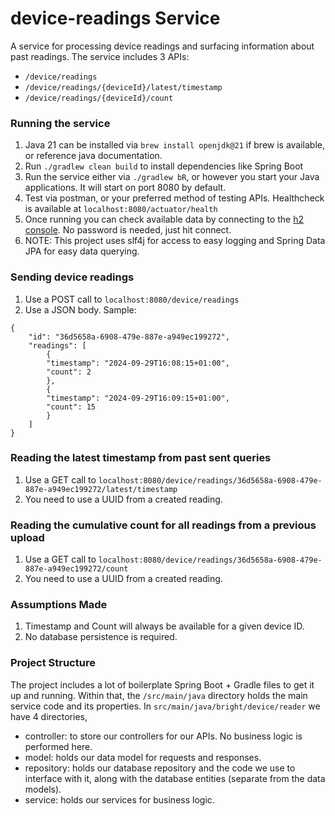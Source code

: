 # device-readings Service
A service for processing device readings and surfacing information about past readings.
The service includes 3 APIs:
- `/device/readings`
- `/device/readings/{deviceId}/latest/timestamp`
- `/device/readings/{deviceId}/count`

 ### Running the service
1. Java 21 can be installed via `brew install openjdk@21` if brew is available, or reference java documentation.
2. Run `./gradlew clean build` to install dependencies like Spring Boot
3. Run the service either via `./gradlew bR`, or however you start your Java applications. It will start on port 8080 by default.
4. Test via postman, or your preferred method of testing APIs. Healthcheck is available at `localhost:8080/actuator/health`
5. Once running you can check available data by connecting to the [h2 console](http://localhost:8080/h2-console/). No password is needed, just hit connect.
6. NOTE: This project uses slf4j for access to easy logging and Spring Data JPA for easy data querying.

### Sending device readings 
1. Use a POST call to `localhost:8080/device/readings`
2. Use a JSON body. Sample:
```
{
    "id": "36d5658a-6908-479e-887e-a949ec199272",
    "readings": [
        {
        "timestamp": "2024-09-29T16:08:15+01:00",
        "count": 2
        },
        {
        "timestamp": "2024-09-29T16:09:15+01:00",
        "count": 15
        }
    ]
}
```

### Reading the latest timestamp from past sent queries
1. Use a GET call to `localhost:8080/device/readings/36d5658a-6908-479e-887e-a949ec199272/latest/timestamp`
2. You need to use a UUID from a created reading.

### Reading the cumulative count for all readings from a previous upload
1. Use a GET call to `localhost:8080/device/readings/36d5658a-6908-479e-887e-a949ec199272/count`
2. You need to use a UUID from a created reading.

### Assumptions Made
1. Timestamp and Count will always be available for a given device ID.
2. No database persistence is required.

### Project Structure
The project includes a lot of boilerplate Spring Boot + Gradle files to get it up and running. Within that, the `/src/main/java`
directory holds the main service code and its properties. In `src/main/java/bright/device/reader` we have 4 directories,
- controller: to store our controllers for our APIs. No business logic is performed here.
- model: holds our data model for requests and responses.
- repository: holds our database repository and the code we use to interface with it, along with the database entities (separate from the data models).
- service: holds our services for business logic.